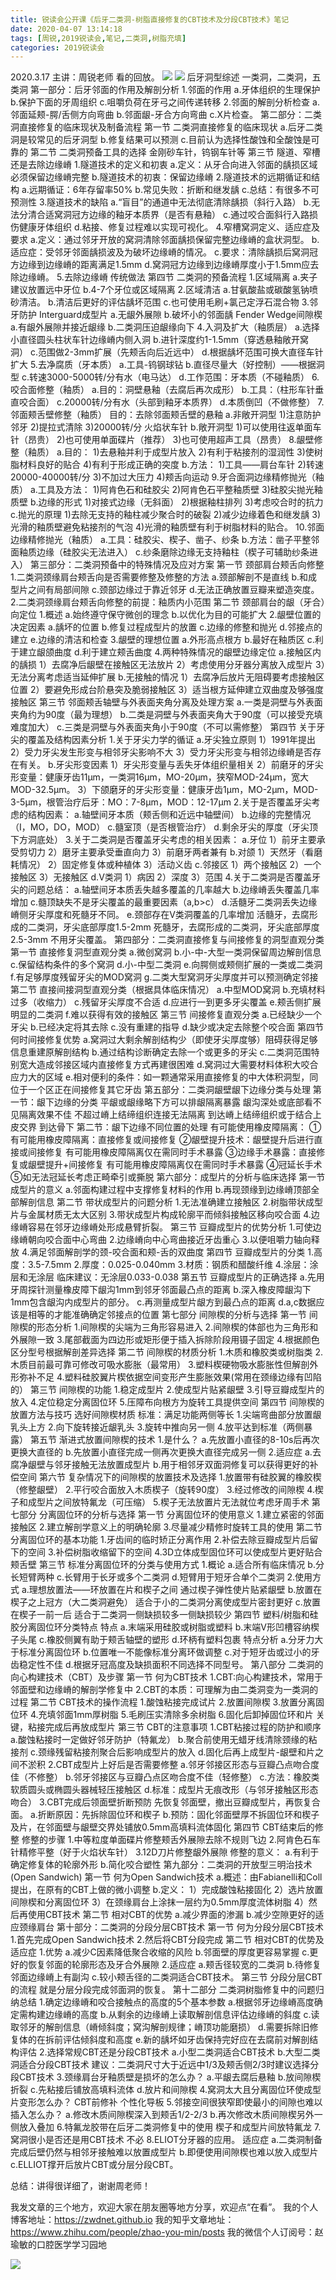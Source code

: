 ```yaml
---
title: 锐读会公开课《后牙二类洞-树脂直接修复的CBT技术及分段CBT技术》笔记
date: 2020-04-07 13:14:18
tags: [周锐,2019锐读会,笔记,二类洞,树脂充填]
categories: 2019锐读会
---
```

2020.3.17
主讲：周锐老师
看的回放。
![](https://zymblog-1258069789.cos.ap-chengdu.myqcloud.com/blog0152-2019rdh/022/01.png)
![](https://zymblog-1258069789.cos.ap-chengdu.myqcloud.com/blog0152-2019rdh/022/01.png)
后牙洞型综述
一类洞，二类洞，五类洞
第一部分：后牙邻面的作用及解剖分析
1.邻面的作用
a.牙体组织的生理保护
b.保护下面的牙周组织
c.咀嚼负荷在牙弓之间传递转移
2.邻面的解剖分析检查
a.邻面延颊-腭/舌侧方向弯曲
b.邻面龈-牙合方向弯曲
c.X片检查。
第二部分：二类洞直接修复的临床现状及制备流程
第一节 二类洞直接修复的临床现状
a.后牙二类洞是较常见的后牙洞型
b.修复结果可以预测
c.目前认为选择性酸蚀和全酸蚀是可靠的
第二节 二类洞预备工具的选择
金刚砂车针，钨钢车针等
第三节 隧道、窄槽还是去除边缘嵴
1.隧道技术的定义和初衷
a.定义：从牙合向进入邻面的龋损区域必须保留边缘嵴完整
b.隧道技术的初衷：保留边缘嵴
2.隧道技术的远期循证和结构
a.远期循证：6年存留率50%
b.常见失败：折断和继发龋
c.总结：有很多不可预测性
3.隧道技术的缺陷
a.“盲目”的通道中无法彻底清除龋损（斜行入路）
b.无法分清合适窝洞冠方边缘的釉牙本质界（是否有悬釉）
c.通过咬合面斜行入路损伤健康牙体组织
d.粘接、修复过程难以实现可视化。
4.窄槽窝洞定义、适应症及要求
a.定义：通过邻牙开放的窝洞清除邻面龋损保留完整边缘嵴的盒状洞型。
b.适应症：受邻牙邻面龋损波及为破坏边缘嵴的情况。
c.要求：清除龋损后窝洞冠方边缘到边缘嵴的距离满足1.5mm
d.窝洞冠方边缘到边缘嵴厚度小于1.5mm应去除边缘嵴。
5.去除边缘嵴
传统做法
第四节 二类洞的预备流程
1.区域隔离
a.夹子建议放置远中牙位
b.4-7个牙位或区域隔离
2.区域清洁
a.甘氨酸盐或碳酸氢钠喷砂清洁。
b.清洁后更好的评估龋坏范围
c.也可使用毛刷+氯己定浮石混合物
3.邻牙防护
Interguard成型片
a.无龈外展隙
b.破坏小的邻面龋
Fender Wedge间隙楔
a.有龈外展隙并接近龈缘
b.二类洞压迫龈缘向下
4.入洞及扩大（釉质层）
a.选择小直径圆头柱状车针边缘嵴内侧入洞
b.进针深度约1-1.5mm（穿透悬釉敞开窝洞）
c.范围做2-3mm扩展（先颊舌向后近远中）
d.根据龋坏范围可换大直径车针扩大
5.去净腐质（牙本质）
a.工具-钨钢球钻
b.直径尽量大（好控制）——根据洞型
c.转速3000-5000转/分有水（电马达）
d.工作范围：牙本质（不碰釉质）
6.咬合面修整（釉质）
a.目的：洞壁悬釉（去腐后再次成形）
b.工具：（柱形车针垂直咬合面）
c.20000转/分有水（头部到釉牙本质界）
d.本质倒凹（不做修整）
7.邻面颊舌壁修整（釉质）
目的：去除邻面颊舌壁的悬釉
a.非敞开洞型
1)注意防护邻牙
2)提拉式清除
3)20000转/分
火焰状车针
b.敞开洞型
1)可以使用往返单面车针（昂贵）
2)也可使用单面碟片（推荐）
3)也可使用超声工具（昂贵）
8.龈壁修整（釉质）
a.目的：
1)去悬釉并利于成型片放入
2)有利于粘接剂的湿润性
3)使树脂材料良好的贴合
4)有利于形成正确的突度
b.方法：
1)工具——肩台车针
2)转速20000-40000转/分
3)不加过大压力
4)颊舌向运动
9.牙合面洞边缘精修抛光（釉质）
a.工具及方法：
1)阿肯色石和硅胶尖
2)阿肯色石平整釉质壁
3)硅胶尖抛光釉质壁
b.边缘的形式
1)对接式边缘（无斜面）
2)根据釉柱排列
3)考虑咬合时的抗力
c.抛光的原理
1)去除无支持的釉柱减少聚合时的破裂
2)减少边缘着色和继发龋
3)光滑的釉质壁避免粘接剂的气泡
4)光滑的釉质壁有利于树脂材料的贴合。
10.邻面边缘精修抛光（釉质）
a.工具：硅胶尖、楔子、凿子、纱条
b.方法：凿子平整邻面釉质边缘（硅胶尖无法进入）
c.纱条磨除边缘无支持釉柱（楔子可辅助纱条进入）
第三部分：二类洞预备中的特殊情况及应对方案
第一节 颈部肩台颊舌向修整
1.二类洞颈缘肩台颊舌向是否需要修整及修整的方法
a.颈部解剖不是直线
b.和成型片之间有局部间隙
c.颈部边缘过于靠近邻牙
d.无法正确放置豆瓣来塑造突度。
2.二类洞颈缘肩台颊舌向修整的前提：釉质内小范围
第二节 颈部肩台的龈（牙合）向定位
1.概述
a.始终遵守保守微创的理念
b.以优化为目的可能扩大
2.龈壁位置的决定因素
a.龋坏的位置
b.修复过程成型片的放置
c.边缘的修整和抛光
d.邻接点的建立
e.边缘的清洁和检查
3.龈壁的理想位置
a.外形高点根方
b.最好在釉质区
c.利于建立龈颌曲度
d.利于建立颊舌曲度
4.两种特殊情况的龈壁边缘定位
a.接触区内的龋损
1）去腐净后龈壁在接触区无法放片
2）考虑使用分牙器分离放入成型片
3）无法分离考虑适当延伸扩展
b.无接触的情况
1）去腐净后放片无阻碍要考虑接触区位置
2）要避免形成台阶悬突及脆弱接触区
3）适当根方延伸建立双曲度及够强度接触区
第三节 邻面颊舌轴壁与外表面夹角分离及处理方案
a.一类是洞壁与外表面夹角约为90度（最为理想）
b.二类是洞壁与外表面夹角大于90度（可以接受充填难度加大）
c.三类是洞壁与外表面夹角小于90度（不可以需修整）
第四节 关于牙尖的覆盖及结构因素分析
1.关于牙尖力学的循证
a.牙尖独立原则
1）1991年提出
2）受力牙尖发生形变与相邻牙尖影响不大
3）受力牙尖形变与相邻边缘嵴是否存在有关。
b.牙尖形变因素
1）牙尖形变量与丢失牙体组织量相关
2）前磨牙的牙尖形变量：健康牙齿11μm，一类洞16μm，MO-20μm，狭窄MOD-24μm，宽大MOD-32.5μm。
3）下颌磨牙的牙尖形变量：健康牙齿1μm，MO-2μm，MOD-3-5μm，根管治疗后牙：MO：7-8μm，MOD：12-17μm
2.关于是否覆盖牙尖考虑的结构因素：
a.轴壁间牙本质（颊舌侧和近远中轴壁间）
b.边缘的完整情况（I，MO，DO，MOD）
c.髓室顶（是否根管治疗）
d.剩余牙尖的厚度（牙尖顶下方洞底处）
3.关于二类洞是否覆盖牙尖考虑的相关因素：
a.牙位
1）前牙主要承受剪切力
2）磨牙主要承受垂直向力
3）前磨牙两者兼有
b.对颌
1）天然牙（看磨耗情况）
2）固定修复体或种植体
3）活动义齿
c.邻接区
1）两个接触区
2）一个接触区
3）无接触区
d.V类洞
1）病因
2）深度
3）范围
4.关于二类洞是否覆盖牙尖的问题总结：
a.轴壁间牙本质丢失越多覆盖的几率越大
b.边缘嵴丢失覆盖几率增加
c.髓顶缺失不是牙尖覆盖的最重要因素（a,b>c）
d.活髓牙二类洞丢失边缘嵴侧牙尖厚度和死髓牙不同。
e.颈部存在V类洞覆盖的几率增加
活髓牙，去腐形成的二类洞，牙尖底部厚度1.5-2mm
死髓牙，去腐形成的二类洞，牙尖底部厚度2.5-3mm
不用牙尖覆盖。
第四部分：二类洞直接修复与间接修复的洞型直观分类
第一节 直接修复洞型直观分类
a.微创窝洞
b.小-中-大型一类洞保留周边解剖信息
c.保留结构条件的多个窝洞
d.小-中型二类洞
e.向腭侧或颊侧扩展的一类或二类洞
f.有足够厚度残留牙尖的MOD窝洞
g.二类大型窝洞牙尖厚度并可以预测确定邻接
第二节 直接间接洞型直观分类（根据具体临床情况）
a.中型MOD窝洞
b.充填材料过多（收缩力）
c.残留牙尖厚度不合适
d.应进行一到更多牙尖覆盖
e.颊舌侧扩展明显的二类洞
f.难以获得有效的接触区
第三节 间接修复直观分类
a.已经缺少一个牙尖
b.已经决定将其去除
c.没有重建的指导
d.缺少或决定去除整个咬合面
第四节 何时间接修复优势
a.窝洞过大剩余解剖结构少（即使牙尖厚度够）阻碍获得足够信息重建原解剖结构
b.通过结构诊断确定去除一个或更多的牙尖
c.二类洞范围特别宽大造成邻接区域内直接修复方式再建很困难
d.窝洞过大需要材料体积大咬合应力大的区域
e.相对便利的条件：如一颗通常采用直接修复的中大体积洞型，同位于一个区正在间接修复其它牙齿
第五部分：二类洞龈壁龈下边缘分类与处理
第一节：龈下边缘的分类
平龈或龈缘略下方可以排龈隔离暴露
龈沟深处或底部看不见隔离效果不佳
不超过嵴上结缔组织连接无法隔离
到达嵴上结缔组织或于结合上皮交界
到达骨下
第二节：龈下边缘不同位置的处理
有可能使用橡皮障隔离：
①有可能用橡皮障隔离：直接修复或间接修复
②龈壁提升技术：龈壁提升后进行直接或间接修复
有可能用橡皮障隔离仅在需同时手术暴露
③边缘手术暴露：直接修复或龈壁提升+间接修复
有可能用橡皮障隔离仅在需同时手术暴露
④冠延长手术
⑤如无法冠延长考虑正畸牵引或撕脱
第六部分：成型片的分析与临床选择
第一节 成型片的意义
a.邻面构建过程中支撑修复材料的作用
b.再现颈缘到边缘嵴顶部全部解剖信息
第二节 带状成型片的问题分析
1.无法准确建立接触区
2.树脂带状成型片与金属材质无太大区别
3.带状成型片构成轮廓平而倾斜接触区移向咬合面
4.边缘嵴容易在邻牙边缘嵴处形成悬臂折裂。
第三节 豆瓣成型片的优势分析
1.可使边缘嵴朝向咬合面中心弯曲
2.边缘嵴向中心弯曲接近牙齿重心
3.以便咀嚼力轴向释放
4.满足邻面解剖学的颈-咬合面和颊-舌的双曲度
第四节 豆瓣成型片的分类
1.高度：3.5-7.5mm
2.厚度：0.025-0.040mm
3.材质：钢质和醋酸纤维
4.涂层：涂层和无涂层
临床建议：无涂层0.033-0.038
第五节 豆瓣成型片的正确选择
a.先用牙周探针测量橡皮障下龈沟1mm到邻牙邻面最凸点的距离
b.深入橡皮障龈沟下1mm包含龈沟内成型片的部分。
c.再测量成型片龈方到最凸点的距离
d.a,c数据应该是相等的才能准确确定邻接点的位置
第七部分 间隙楔的分析与选择
第一节 间隙楔的形态分析
1.间隙楔的尖端为三角形容易进入
2.间隙楔的体部也为三角形和外展隙一致
3.尾部截面为四边形或矩形便于插入拆除阶段用镊子固定
4.根据颜色区分型号根据解剖差异选择
第二节 间隙楔的材质分析
1.木质和橡胶类或树脂类
2.木质目前最可靠可修改可吸水膨胀（最常用）
3.塑料楔硬物吸水膨胀性但解剖外形弥补不足
4.塑料硅胶翼片楔依据空间变形产生膨胀效果(常用在颈缘边缘有凹陷的）
第三节 间隙楔的功能
1.稳定成型片
2.使成型片贴紧龈壁
3.引导豆瓣成型片的放入
4.定位稳定分离固位环
5.压障布向根方为旋转工具提供空间
第四节 间隙楔的放置方法与技巧
选好间隙楔材质
标准：满足功能两侧等长
1.尖端弯曲部分放置龈乳头上方
2.向下旋转接近龈乳头
3.旋转中推向另一侧
4.放平达到标准（两侧暴露）
第五节 渐进式放置间隙楔的技术
1.是什么？
a.先放置小直径的8-10s后再次更换大直径的
b.先放置小直径完成一侧再次更换大直径完成另一侧
2.适应症
a.去腐净龈壁与邻牙接触无法放置成型片
b.用于相邻牙双面洞修复可以获得更好的补偿空间
第六节 复杂情况下的间隙楔的放置技术及选择
1.放置带有硅胶翼的橡胶楔（修整龈壁）
2.平行咬合面放入木质楔子（旋转90度）
3.经过修改的间隙楔
4.楔子和成型片之间放特氟龙（可压缩）
5.楔子无法放置片无法就位考虑牙周手术
第七部分 分离固位环的分析与选择
第一节 分离固位环的使用意义
1.建立紧密的邻面接触区
2.建立解剖学意义上的明确轮廓
3.尽量减少精修时旋转工具的使用
第二节 分离固位环的基本功能
1.牙齿间的临时矫正分离作用
2.补偿去除豆瓣成型片后留下的空间
3.补偿树脂收缩留下的空间
4.3D立体成型固位环可以使成型片更好贴合颊舌壁
第三节 标准分离固位环的分类与使用方式
1.概论
a.适合所有临床情况
b.分长短臂两种
c.长臂用于长牙或多个二类洞
d.短臂用于短牙合单个二类洞
2.使用方式
a.理想放置法——环放置在片和楔子之间
通过楔子弹性使片贴紧龈壁
b.放置在楔子之上冠方（大二类洞避免）
适合于小的二类洞分离使成型片密封更好
c.放置在楔子一前一后
适合于二类洞一侧缺损较多一侧缺损较少
第四节 塑料/树脂和硅胶分离固位环分类特点
特点
a.末端采用硅胶或树脂或塑料
b.末端V形凹槽容纳楔子头尾
c.橡胶侧翼有助于颊舌轴壁的塑形
d.环柄有塑料包裹
特点分析
a.分牙力大于标准分离固位环
b.位置唯一不能像标准分离环做调整
c.对于短牙齿或过小的牙齿稳定性不佳
d.根据牙冠高度及缺损面积不同选择不同型号。
第八部分 二类洞的向心构建技术（CBT）及步骤
第一节 何为CBT技术
1.CBT:向心构建技术，常用于邻面壁和边缘嵴的解剖学修复中
2.CBT的本质：可理解为由二类洞变为一类洞的过程
第二节 CBT技术的操作流程
1.酸蚀粘接完成试片
2.放置间隙楔
3.放置分离固位环
4.充填邻面1mm厚树脂
5.毛刷压实清除多余树脂
6.固化后卸掉固位环和片
关键，粘接完成后再放成型片
第三节 CBT的注意事项
1.CBT粘接过程的防护和顺序
a.酸蚀粘接时一定做好邻牙防护（特氟龙）
b.聚合前使用无蜡牙线清除颈缘的粘接剂
c.颈缘残留粘接剂聚合后影响成型片的放入
d.固化后再上成型片-龈壁和片之间不淤积
2.CBT成型片上好后是否需要修整
a.邻牙邻接区形态与豆瓣凸点吻合度佳（不修整）
b.邻牙邻接区与豆瓣凸点区吻合度不佳（轻修整）
c.方法：橡胶类软质圆头或椭圆头器械轻压接触区
d.标准：成型片无痕改形（与邻牙接触区形态吻合）
3.CBT完成后领面壁折断预防
先恢复邻面壁，撤出豆瓣成型片，再恢复合面。
a.折断原因：先拆除固位环和楔子
b.预防：固化邻面壁厚不拆固位环和楔子及片，在邻面壁与龈壁交界处铺放0.5mm高填料流体固化
第四节 CBT结束后的修整
修整的步骤
1.中等粒度单面碟片修整颊舌外展隙去除不规则飞边
2.阿肯色石车针精修平整（好于火焰状车针）
3.12D刀片修整龈外展隙
修整的意义：
a.有利于确定修复体的轮廓外形
b.简化咬合塑性
第九部分：二类洞的开放型三明治技术(Open Sandwich)
第一节 何为Open Sandwich技术
a.概述：由Fabianelli和Coll提出，在原有的CBT上做的微小调整
b.定义：
1）完成酸蚀粘接固化
2）选片放置间隙楔和分离固位环
3）在颈缘肩台上涂抹一层约为0.5mm厚度流体树脂
4）然后再使用CBT技术
第二节 相对CBT的优势
a.减少界面的渗漏
b.减少空隙更好的适应颈缘肩台
第十部分：二类洞的分段分层CBT技术
第一节 何为分段分层CBT技术
1.首先完成Open Sandwich技术
2.然后将CBT分段完成
第二节 相对CBT的优势及适应症
1.优势
a.减少C因素降低聚合收缩的风险
b.邻面壁的厚度更容易掌握
c.更好的恢复邻面的轮廓形态及牙合外展隙
2.适应症
a.颊舌径较宽的二类洞
b.待修复邻面边缘嵴上有副沟
c.较小颊舌径的二类洞适合CBT技术。
第三节 分段分层CBT的流程
就是分层分段完成邻面洞的恢复。
第十二部分 二类洞树脂修复中的问题归纳总结
1.确定边缘嵴和咬合接触点的高度的5个基本参数
a.根据邻牙边缘嵴高度确定需构建边缘嵴的高度
b.从剩余的边缘嵴上读取解剖信息评估边缘嵴的斜度
c.读取邻牙的解剖信息（嵴倾斜度；窝沟解剖规律；嵴顶功能磨损）
d.需要拆除旧修复体的在拆前评估倾斜度和高度
e.新的龋坏如牙齿保持完好应在去腐前对解剖结构评估
2.选择常规CBT还是分段CBT技术
a.小型二类洞适合CBT技术
b.大型二类洞适合分段CBT技术
建议：二类洞尺寸大于近远中1/3及颊舌侧2/3时建议选择分段CBT技术
3.颈缘肩台牙釉质壁是损坏的怎么办？
a.平龈去腐后悬釉
b.放间隙楔折裂
c.先粘接后铺放高填料流体
d.放片和间隙楔
4.窝洞太大且分离固位环使成型片变形怎么办？
CBT前修补
个性化导板
5.邻接空间很狭窄即使最小的间隙也难以插入怎么办？
a.修改木质间隙楔深入到颊舌1/2-2/3
b.再次修改木质间隙楔另外一侧放入叠加
6.特氟龙胶带在后牙二类洞修复中的使用
楔子和成型片间放特氟龙
7.窝洞很小是否还是用CBT技术
不必
8.ELIOT分牙器的应用。
适应症
a.二类洞制备完成后壁仍然与相邻牙接触难以放置成型片
b.即便使用间隙楔也难以放入成型片
c.ELLIOT撑开后放片CBT或分层分段CBT。

总结：讲得很详细了，谢谢周老师！


我发文章的三个地方，欢迎大家在朋友圈等地方分享，欢迎点“在看”。
我的个人博客地址：https://zwdnet.github.io
我的知乎文章地址： https://www.zhihu.com/people/zhao-you-min/posts
我的微信个人订阅号：赵瑜敏的口腔医学学习园地


![](https://zymblog-1258069789.cos.ap-chengdu.myqcloud.com/other/wx.jpg)
